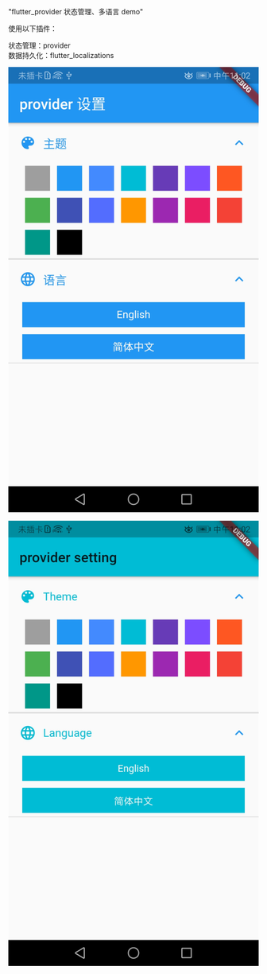 "flutter_provider 状态管理、多语言 demo" 

使用以下插件：

状态管理：provider        
数据持久化：flutter_localizations
   
![image](https://github.com/hxw-haha/flutter_provider_demo/raw/master/1.jpg)

![image](https://github.com/hxw-haha/flutter_provider_demo/raw/master/2.jpg)
